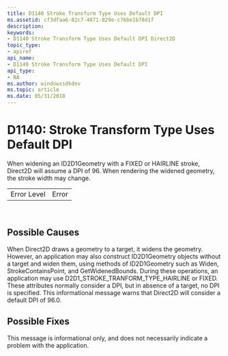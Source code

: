 ```yaml
---
title: D1140 Stroke Transform Type Uses Default DPI
ms.assetid: cf3dfaa6-82c7-4871-829e-c76be1b78d1f
description: 
keywords:
- D1140 Stroke Transform Type Uses Default DPI Direct2D
topic_type:
- apiref
api_name:
- D1140 Stroke Transform Type Uses Default DPI
api_type:
- NA
ms.author: windowssdkdev
ms.topic: article
ms.date: 05/31/2018
---
```


# D1140: Stroke Transform Type Uses Default DPI

When widening an ID2D1Geometry with a FIXED or HAIRLINE stroke, Direct2D will assume a DPI of 96. When rendering the widened geometry, the stroke width may change.



|             |       |
|-------------|-------|
| Error Level | Error |



 

## Possible Causes

When Direct2D draws a geometry to a target, it widens the geometry. However, an application may also construct ID2D1Geometry objects without a target and widen them, using methods of ID2D1Geometry such as Widen, StrokeContainsPoint, and GetWidenedBounds. During these operations, an application may use D2D1\_STROKE\_TRANFORM\_TYPE\_HAIRLINE or FIXED. These attributes normally consider a DPI, but in absence of a target, no DPI is specified. This informational message warns that Direct2D will consider a default DPI of 96.0.

## Possible Fixes

This message is informational only, and does not necessarily indicate a problem with the application.

 

 




